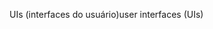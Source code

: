 <span data-ttu-id="94f73-101">UIs (interfaces do usuário)</span><span class="sxs-lookup"><span data-stu-id="94f73-101">user interfaces (UIs)</span></span>